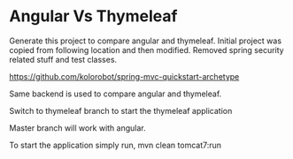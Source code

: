
Angular Vs Thymeleaf
====================

Generate this project to compare angular and thymeleaf. Initial project was copied from following location and then modified. Removed spring security related stuff and test classes.

https://github.com/kolorobot/spring-mvc-quickstart-archetype

Same backend is used to compare angular and thymeleaf.

Switch to thymeleaf branch to start the thymeleaf application

Master branch will work with angular.

To start the application simply run,
mvn clean tomcat7:run

